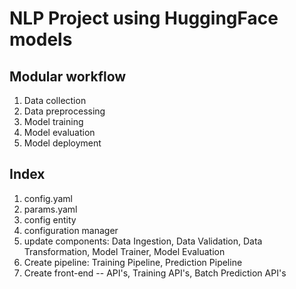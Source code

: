 # NLP Project using HuggingFace models

## Modular workflow

1. Data collection
2. Data preprocessing
3. Model training
4. Model evaluation
5. Model deployment

## Index
1. config.yaml
2. params.yaml
3. config entity
4. configuration manager
5. update components: Data Ingestion, Data Validation, Data Transformation, Model Trainer, Model Evaluation
6. Create pipeline: Training Pipeline, Prediction Pipeline
7. Create front-end -- API's, Training API's, Batch Prediction API's

